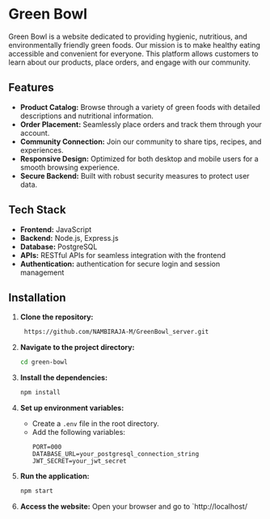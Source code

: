 # Green Bowl

Green Bowl is a website dedicated to providing hygienic, nutritious, and environmentally friendly green foods. Our mission is to make healthy eating accessible and convenient for everyone. This platform allows customers to learn about our products, place orders, and engage with our community.

## Features

- **Product Catalog:** Browse through a variety of green foods with detailed descriptions and nutritional information.
- **Order Placement:** Seamlessly place orders and track them through your account.
- **Community Connection:** Join our community to share tips, recipes, and experiences.
- **Responsive Design:** Optimized for both desktop and mobile users for a smooth browsing experience.
- **Secure Backend:** Built with robust security measures to protect user data.

## Tech Stack

- **Frontend:** JavaScript
- **Backend:** Node.js, Express.js
- **Database:** PostgreSQL
- **APIs:** RESTful APIs for seamless integration with the frontend
- **Authentication:** authentication for secure login and session management

## Installation

1. **Clone the repository:**
    ```bash
     https://github.com/NAMBIRAJA-M/GreenBowl_server.git
    ```
2. **Navigate to the project directory:**
    ```bash
    cd green-bowl
    ```
3. **Install the dependencies:**
    ```bash
    npm install
    ```
4. **Set up environment variables:**
    - Create a `.env` file in the root directory.
    - Add the following variables:
        ```env
        PORT=000
        DATABASE_URL=your_postgresql_connection_string
        JWT_SECRET=your_jwt_secret
        ```

5. **Run the application:**
    ```bash
    npm start
    ```
6. **Access the website:**
    Open your browser and go to `http://localhost/
